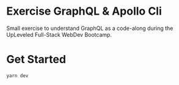 # Exercise GraphQL & Apollo Cli

Small exercise to understand GraphQL as a code-along during the UpLeveled Full-Stack WebDev Bootcamp.

# Get Started

`yarn dev`
